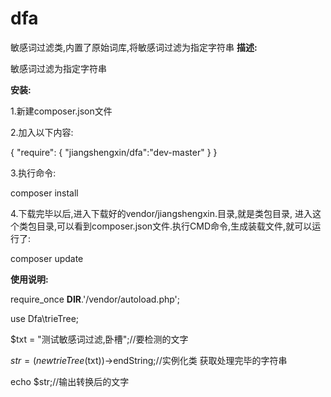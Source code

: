 # dfa
敏感词过滤类,内置了原始词库,将敏感词过滤为指定字符串
**描述:**

敏感词过滤为指定字符串


**安装:**

1.新建composer.json文件

2.加入以下内容:

{
    "require": {
        "jiangshengxin/dfa":"dev-master"
    }
}


3.执行命令:

composer install


4.下载完毕以后,进入下载好的vendor/jiangshengxin.目录,就是类包目录,
进入这个类包目录,可以看到composer.json文件.执行CMD命令,生成装载文件,就可以运行了:

composer update

**使用说明:**

require_once __DIR__.'/vendor/autoload.php';

use Dfa\trieTree;

$txt = "测试敏感词过滤,卧槽";//要检测的文字


$str = (new trieTree($txt))->endString;//实例化类 获取处理完毕的字符串

echo $str;//输出转换后的文字





